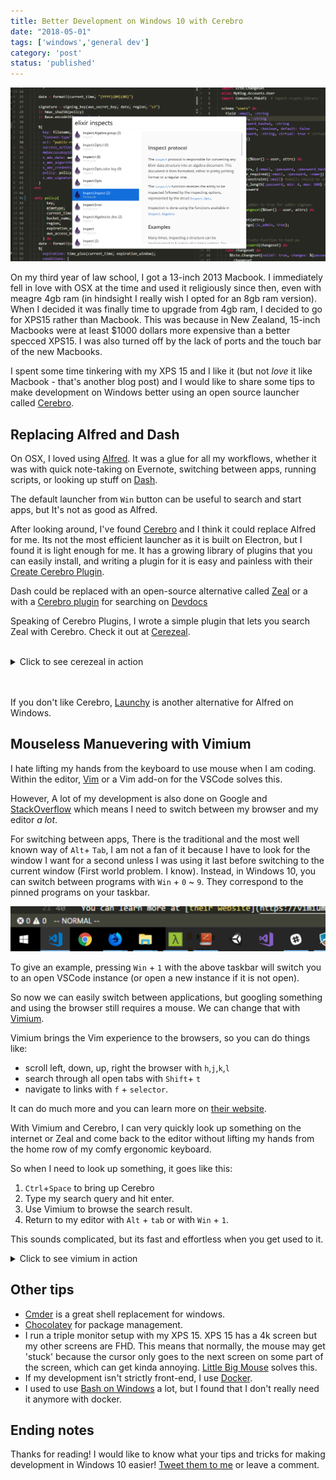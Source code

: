 ```yaml
---
title: Better Development on Windows 10 with Cerebro
date: "2018-05-01"
tags: ['windows','general dev']
category: 'post'
status: 'published'
---
```


![cerebro-cover](cover.png)

On my third year of law school, I got a 13-inch 2013 Macbook. I immediately fell in love with OSX at the time and used it religiously since then, even with meagre 4gb ram (in hindsight I really wish I opted for an 8gb ram version). When I decided it was finally time to upgrade from 4gb ram, I decided to go for XPS15 rather than Macbook. This was because in New Zealand, 15-inch Macbooks were at least $1000 dollars more expensive than a better specced XPS15. I was also turned off by the lack of ports and the touch bar of the new Macbooks.

I spent some time tinkering with my XPS 15 and I like it (but not _love_ it like Macbook - that's another blog post) and I would like to share some tips to make development on Windows better using an open source launcher called [Cerebro](https://github.com/KELiON/cerebro).

## Replacing Alfred and Dash

On OSX, I loved using [Alfred](https://www.alfredapp.com). It was a glue for all my workflows, whether it was with quick note-taking on Evernote, switching between apps, running scripts, or looking up stuff on [Dash](https://kapeli.com/dash).

The default launcher from `Win` button can be useful to search and start apps, but It's not as good as Alfred.

After looking around, I've found [Cerebro](https://github.com/KELiON/cerebro) and I think it could replace Alfred for me. Its not the most efficient launcher as it is built on Electron, but I found it is light enough for me. It has a growing library of plugins that you can easily install, and writing a plugin for it is easy and painless with their [Create Cerebro Plugin](https://github.com/KELiON/create-cerebro-plugin). 

Dash could be replaced with an open-source alternative called [Zeal](https://zealdocs.org/) or a with a [Cerebro plugin](https://github.com/KELiON/cerebro-devdocs) for searching on [Devdocs](http://devdocs.io/)

Speaking of Cerebro Plugins, I wrote a simple plugin that lets you search Zeal with Cerebro. Check it out at [Cerezeal](https://github.com/horizon0708/cerezeal).


<br/>
<details>
  <summary>Click to see cerezeal in action</summary>
  <img src="cerezeal.gif" alt="cerezeal in action">
</details>
<br/>
<br/>

If you don't like Cerebro, [Launchy](https://www.launchy.net) is another alternative for Alfred on Windows. 

## Mouseless Manuevering with Vimium

I hate lifting my hands from the keyboard to use mouse when I am coding. Within the editor, [Vim](https://www.vim.org) or a Vim add-on for the VSCode solves this.

However, A lot of my development is also done on Google and [StackOverflow](https://xkcd.com/979/) which means I need to switch between my browser and my editor _a lot_.

 For switching between apps, There is the traditional and the most well known way of `Alt`+ `Tab`, I am not a fan of it because I have to look for the window I want for a second unless I was using it last before switching to the current window (First world problem. I know). Instead, in Windows 10, you can switch between programs with `Win` + `0` ~ `9`. They correspond to the pinned programs on your taskbar.

![taskbar](taskbar.png)

To give an example, pressing `Win` + `1` with the above taskbar will switch you to an open VSCode instance (or open a new instance if it is not open). 

So now we can easily switch between applications, but googling something and using the browser still requires a mouse. We can change that with [Vimium](https://vimium.github.io/).

Vimium brings the Vim experience to the browsers, so you can do things like:
- scroll left, down, up, right the browser with `h`,`j`,`k`,`l`
- search through all open tabs with `Shift`+ `t`
- navigate to links with `f` + `selector`.

It can do much more and you can learn more on [their website](https://vimium.github.io/).

With Vimium and Cerebro, I can very quickly look up something on the internet or Zeal and come back to the editor without lifting my hands from the home row of my comfy ergonomic keyboard. 

So when I need to look up something, it goes like this:
1. `Ctrl`+`Space` to bring up Cerebro
2. Type my search query and hit enter.
3. Use Vimium to browse the search result. 
4. Return to my editor with `Alt` + `tab` or with `Win` + `1`.

This sounds complicated, but its fast and effortless when you get used to it.

<details>
  <summary>Click to see vimium in action</summary>
  <img src="vimium-resized.gif" alt="vimium in action">
  all done with keyboard
</details>



## Other tips
- [Cmder](http://cmder.net/) is a great shell replacement for windows.
- [Chocolatey](https://chocolatey.org/) for package management.
- I run a triple monitor setup with my XPS 15. XPS 15 has a 4k screen but my other screens are FHD. This means that normally, the mouse may get 'stuck' because the cursor only goes to the next screen on some part of the screen, which can get kinda annoying. [Little Big Mouse](https://github.com/mgth/LittleBigMouse) solves this.
- If my development isn't strictly front-end, I use [Docker](https://www.docker.com).
- I used to use [Bash on Windows](https://docs.microsoft.com/en-us/windows/wsl/about) a lot, but I found that I don't really need it anymore with docker.

## Ending notes

Thanks for reading! I would like to know what your tips and tricks for making development in Windows 10 easier! [Tweet them to me](https://twitter.com/LLHorizon) or leave a comment.